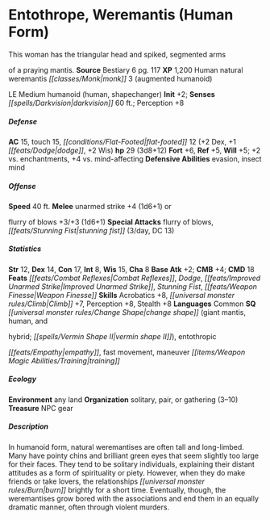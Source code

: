 ﻿---
cssclass: [monsters]
title1: Entothrope, Weremantis (Human Form)
desc_short: This woman has the triangular head and spiked, segmented armsof a praying
  mantis.
title2: Weremantis (Human Form)
CR: 4
sources:
- name: Bestiary 6
  page: 117
  link: http://paizo.com/products/btpy9oge?Pathfinder-Roleplaying-Game-Bestiary-6-Hardcover
XP: 1200
race: Human
classes:
- natural weremantis monk 3 (augmented humanoid)
alignment: LE
size: Medium
type: humanoid
subtypes:
- human
- shapechanger
initiative:
  bonus: 2
senses:
  darkvision: 60
AC:
  AC: 15
  touch: 15
  flat_footed: 12
  components:
    dex: 2
    dodge: 1
    wis: 2
HP:
  HP: 29
  long: 3d8+12
saves:
  fort: 6
  ref: 5
  will: 5
  other: +2 vs. enchantments, +4 vs. mind-affecting
defensive_abilities:
- evasion
- insect mind
speeds:
  base: 40
attacks:
  melee:
  - - text: unarmed strike +4 (1d6+1) orflurry of blows +3/+3 (1d6+1)
      entries:
      - - damage: 1d6+1
      attack: unarmed strike +4 (1d6+1) orflurry of blows
      bonus:
      - 3
      - 3
  special:
  - flurry of blows
  - stunning fist (3/day, DC 13)
ability_scores:
  STR: 12
  DEX: 14
  CON: 17
  INT: 8
  WIS: 15
  CHA: 8
BAB: 2
CMB: 4
CMD: 18
feats:
- name: Combat Reflexes
- name: Dodge
- name: Improved Unarmed Strike
- name: Stunning Fist
- name: Weapon Finesse
skills:
  Acrobatics: 8
  Climb: 7
  Perception: 8
  Stealth: 8
languages:
- Common
special_qualities:
- change shape (giant mantis, human, andhybrid; vermin shape II)
- entothropicempathy
- fast movement
- maneuver training
ecology:
  environment: any land
  organization: solitary, pair, or gathering (3-10)
  treasure_type: NPC Gear
desc_long: In humanoid form, natural weremantises are often tall and long-limbed.
  Many have pointy chins and brilliant green eyes that seem slightly too large for
  their faces. They tend to be solitary individuals, explaining their distant attitudes
  as a form of spirituality or piety. However, when they do make friends or take lovers,
  the relationships burn brightly for a short time. Eventually, though, the weremantises
  grow bored with the associations and end them in an equally dramatic manner, often
  through violent murders.

---

# Entothrope, Weremantis (Human Form)
This woman has the triangular head and spiked, segmented arms

of a praying mantis.
**Source** Bestiary 6 pg. 117
**XP** 1,200
Human natural weremantis _[[classes/Monk|monk]]_ 3 (augmented humanoid)

LE Medium humanoid (human, shapechanger)
**Init** +2; **Senses** _[[spells/Darkvision|darkvision]]_ 60 ft.; Perception +8

##### Defense

**AC** 15, touch 15, _[[conditions/Flat-Footed|flat-footed]]_ 12 (+2 Dex, +1 _[[feats/Dodge|dodge]]_, +2 Wis)
**hp** 29 (3d8+12)
**Fort** +6, **Ref** +5, **Will** +5; +2 vs. enchantments, +4 vs. mind-affecting
**Defensive Abilities** evasion, insect mind

##### Offense
**Speed** 40 ft.
**Melee** unarmed strike +4 (1d6+1) or

flurry of blows +3/+3 (1d6+1)
**Special Attacks** flurry of blows, _[[feats/Stunning Fist|stunning fist]]_ (3/day, DC 13)

##### Statistics
**Str** 12, **Dex** 14, **Con** 17, **Int** 8, **Wis** 15, **Cha** 8
**Base Atk** +2; **CMB** +4; **CMD** 18
**Feats** _[[feats/Combat Reflexes|Combat Reflexes]]_, _Dodge_, _[[feats/Improved Unarmed Strike|Improved Unarmed Strike]]_, _Stunning Fist_, _[[feats/Weapon Finesse|Weapon Finesse]]_
**Skills** Acrobatics +8, _[[universal monster rules/Climb|Climb]]_ +7, Perception +8, Stealth +8
**Languages** Common
**SQ** _[[universal monster rules/Change Shape|change shape]]_ (giant mantis, human, and

hybrid; _[[spells/Vermin Shape II|vermin shape II]]_), entothropic

_[[feats/Empathy|empathy]]_, fast movement, maneuver _[[items/Weapon Magic Abilities/Training|training]]_

##### Ecology

**Environment** any land
**Organization** solitary, pair, or gathering (3–10)
**Treasure** NPC gear

##### Description

In humanoid form, natural weremantises are often tall and long-limbed. Many have pointy chins and brilliant green eyes that seem slightly too large for their faces. They tend to be solitary individuals, explaining their distant attitudes as a form of spirituality or piety. However, when they do make friends or take lovers, the relationships _[[universal monster rules/Burn|burn]]_ brightly for a short time. Eventually, though, the weremantises grow bored with the associations and end them in an equally dramatic manner, often through violent murders.